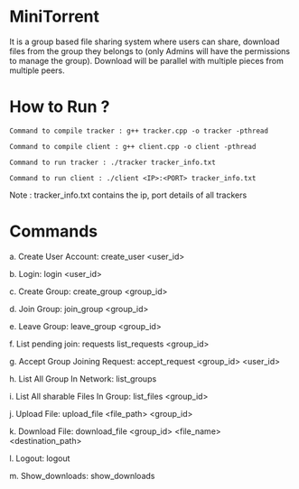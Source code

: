 # MiniTorrent

It is a group based file sharing system where users can share, download files from the group they belongs to (only Admins will have the permissions to manage the group). Download will be parallel with multiple pieces from multiple peers.


# How to Run ?

    Command to compile tracker : g++ tracker.cpp -o tracker -pthread

    Command to compile client : g++ client.cpp -o client -pthread

    Command to run tracker : ./tracker tracker_info.txt

    Command to run client : ./client <IP>:<PORT> tracker_info.txt

Note : tracker_info.txt contains the ip, port details of all trackers

# Commands

a. Create User Account: create_user <user_id> <passwd>

b. Login: login <user_id> <passwd>

c. Create Group: create_group <group_id>

d. Join Group: join_group <group_id>

e. Leave Group: leave_group <group_id>

f. List pending join: requests list_requests <group_id>

g. Accept Group Joining Request: accept_request <group_id> <user_id>

h. List All Group In Network: list_groups

i. List All sharable Files In Group: list_files <group_id>

j. Upload File: upload_file <file_path> <group_id>

k. Download File: download_file <group_id> <file_name> <destination_path>

l. Logout: logout

m. Show_downloads: show_downloads
